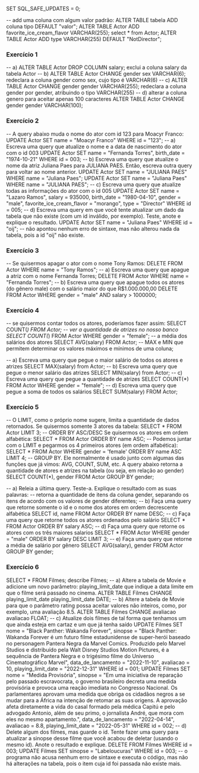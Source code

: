 SET SQL_SAFE_UPDATES = 0;

-- add uma coluna com algum valor padrão: ALTER TABLE tabela ADD coluna tipo DEFAULT "valor";
ALTER TABLE Actor ADD favorite_ice_cream_flavor VARCHAR(255);
select * from Actor;
ALTER TABLE Actor ADD type VARCHAR(255) DEFAULT "NotDirector";

### Exercício 1
-- a) ALTER TABLE Actor DROP COLUMN salary; exclui a coluna salary da tabela Actor
-- b) ALTER TABLE Actor CHANGE gender sex VARCHAR(6); redeclara a coluna gender como sex, cujo tipo é VARCHAR(6)
-- c) ALTER TABLE Actor CHANGE gender gender VARCHAR(255); redeclara a coluna gender por gender, atribuindo o tipo VARCHAR(255)
-- d) alterar a coluna genero para aceitar apenas 100 caracteres 
ALTER TABLE Actor CHANGE gender gender VARCHAR(100);

### Exercício 2
-- A query abaixo muda o nome do ator com id 123 para Moacyr Franco: 
UPDATE Actor SET name = "Moacyr Franco" WHERE id = "123";
-- a) Escreva uma query que atualize o nome e a data de nascimento do ator com o id 003
UPDATE Actor SET name = "Fernanda Torres", birth_date = "1974-10-21" WHERE id = 003; 
-- b) Escreva uma query que atualize o nome da atriz Juliana Paes para JULIANA PAES. Então, escreva outra query para voltar ao nome anterior.
UPDATE Actor SET name = "JULIANA PAES" WHERE name = "Juliana Paes";
UPDATE Actor SET name = "Juliana Paes" WHERE name = "JULIANA PAES";
-- c) Escreva uma query que atualize todas as informações do ator com o id 005
UPDATE Actor SET name = "Lazaro Ramos", salary = 935000, birth_date = "1980-04-10", gender = "male", favorite_ice_cream_flavor = "morango", type = "Director"  WHERE id = 005;
-- d) Escreva uma query em que você tente atualizar um dado da tabela que não existe (com um id inválido, por exemplo). Teste, anote e explique o resultado. 
UPDATE Actor SET name = "Juliana Paes" WHERE id = "oij";
-- não apontou nenhum erro de sintaxe, mas não alterou nada da tabela, pois a id "oij" não existe.

### Exercício 3
-- Se quisermos apagar o ator com o nome Tony Ramos:
DELETE FROM Actor WHERE name = "Tony Ramos";
-- a) Escreva uma query que apague a atriz com o nome Fernanda Torres;
DELETE FROM Actor WHERE name = "Fernanda Torres";
-- b) Escreva uma query que apague todos os atores (do gênero male) com o salário maior do que R$1.000.000,00
DELETE FROM Actor WHERE gender = "male" AND salary > 1000000;

### Exercício 4
-- se quisermos contar todos os atores, poderíamos fazer assim:
SELECT COUNT(*) FROM Actor;
-- ver a quantidade de atrizes no nosso banco
SELECT COUNT(*) FROM Actor WHERE gender = "female";
-- a média dos salários dos atores
SELECT AVG(salary) FROM Actor;
-- MAX e MIN que permitem determinar os valores máximos e mínimos de uma coluna;

-- a)  Escreva uma query que pegue o maior salário de todos os atores e atrizes
SELECT MAX(salary) from Actor;
-- b) Escreva uma query que pegue o menor salário das atrizes
SELECT 	MIN(salary) from Actor;
-- c) Escreva uma query que pegue a quantidade de atrizes
SELECT COUNT(*) FROM Actor WHERE gender = "female";
-- d) Escreva uma query que pegue a soma de todos os salários
SELECT SUM(salary) FROM Actor;

### Exercício 5 
-- O LIMIT, como o próprio nome sugere, limita a quantidade de dados retornados. Se quisermos somente 3 atores da tabela:
SELECT * FROM Actor LIMIT 3;
-- ORDER BY ASC/DESC Se quisermos os atores em ordem alfabética:
SELECT * FROM Actor ORDER BY name ASC;
-- Podemos juntar com o LIMIT e pegarmos os 4 primeiros atores (em ordem alfabética):
SELECT * FROM Actor WHERE gender = 'female' ORDER BY name ASC LIMIT 4;
-- GROUP BY. Ele normalmente é usado junto com algumas das funções que já vimos: AVG, COUNT, SUM, etc. A query abaixo retorna a quantidade de atores e atrizes na tabela (ou seja, em relação ao gender)
SELECT COUNT(*), gender FROM Actor GROUP BY gender;

-- a) Releia a última query. Teste-a. Explique o resultado com as suas palavras:
-- retorna a quantidade de itens da coluna gender, separando os itens de acordo com os valores de gender diferentes;
-- b) Faça uma query que retorne somente o id e o nome dos atores em ordem decrescente alfabética
SELECT id, name FROM Actor ORDER BY name DESC;
-- c) Faça uma query que retorne todos os atores ordenados pelo salário
SELECT * FROM Actor ORDER BY salary ASC;
-- d) Faça uma query que retorne os atores com os três maiores salarios
SELECT * FROM Actor WHERE gender = "male"  ORDER BY salary DESC LIMIT 3;
-- e) Faça uma query que retorne a média de salário por gênero
SELECT AVG(salary), gender FROM Actor  GROUP BY gender;

### Exercício 6
SELECT * FROM Filmes;
describe Filmes;
-- a) Altere a tabela de Movie e adicione um novo parâmetro: playing_limit_date que indique a data limite em que o filme será passado no cinema. 
ALTER TABLE Filmes CHANGE playing_limit_date playing_limit_date DATE;
-- b) Altere a tabela de Movie para que o parâmetro rating possa aceitar valores não inteiros, como, por exemplo, uma avaliação 8.5.
ALTER TABLE Filmes CHANGE avaliacao avaliacao FLOAT;
-- c) Atualize dois filmes de tal forma que tenhamos um que ainda esteja em cartaz e um que já tenha saído
UPDATE Filmes SET nome = "Black Panther: Wakanda Forever", sinopse = "Black Panther: Wakanda Forever é um futuro filme estadunidense de super-herói baseado no personagem Pantera Negra da Marvel Comics. Produzido pelo Marvel Studios e distribuído pela Walt Disney Studios Motion Pictures, é a sequência de Pantera Negra e o trigésimo filme do Universo Cinematográfico Marvel", data_de_lancamento = "2022-11-10", avaliacao = 10, playing_limit_date = "2022-12-31" WHERE id = 001;
UPDATE Filmes SET nome = "Medida Provisória", sinopse = "Em uma iniciativa de reparação pelo passado escravocrata, o governo brasileiro decreta uma medida provisória e provoca uma reação imediata no Congresso Nacional. Os parlamentares aprovam uma medida que obriga os cidadãos negros a se mudar para a África na intenção de retomar as suas origens. A aprovação afeta diretamente a vida do casal formado pela médica Capitú e pelo advogado Antonio, além de seu primo, o jornalista André, que mora com eles no mesmo apartamento.", data_de_lancamento = "2022-04-14", avaliacao = 8.8, playing_limit_date = "2022-05-31" WHERE id = 002;
-- d) Delete algum dos filmes, mas guarde o id. Tente fazer uma query para atualizar a sinopse desse filme que você acabou de deletar (usando o mesmo id). Anote o resultado e explique.
DELETE FROM Filmes WHERE id = 003;
UPDATE Filmes SET sinopse = "Labeloucuras" WHERE id = 003;
-- o programa não acusa nenhum erro de sintaxe e executa o código, mas não há alterações na tabela, pois o item cuja id foi passada não existe mais.